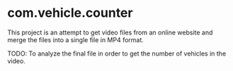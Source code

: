 # com.vehicle.counter
This project is an attempt to get video files from an online website and merge the files into a single file in MP4 format. 

TODO: To analyze the final file in order to get the number of vehicles in the video. 
